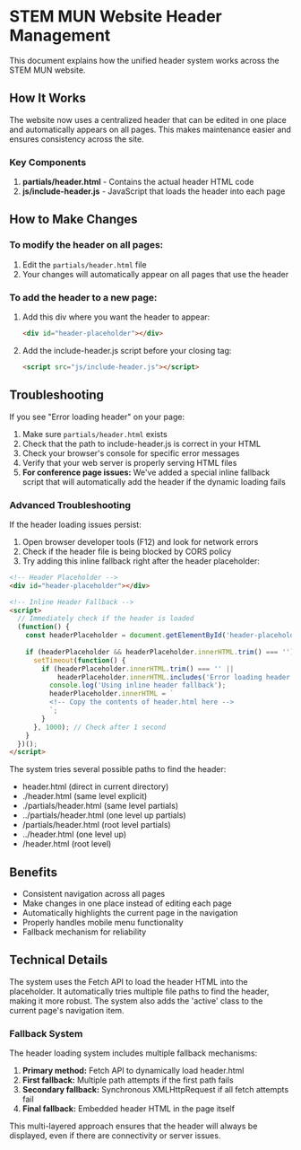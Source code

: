 # STEM MUN Website Header Management

This document explains how the unified header system works across the STEM MUN website.

## How It Works

The website now uses a centralized header that can be edited in one place and automatically appears on all pages. This makes maintenance easier and ensures consistency across the site.

### Key Components

1. **partials/header.html** - Contains the actual header HTML code
2. **js/include-header.js** - JavaScript that loads the header into each page

## How to Make Changes

### To modify the header on all pages:

1. Edit the `partials/header.html` file
2. Your changes will automatically appear on all pages that use the header

### To add the header to a new page:

1. Add this div where you want the header to appear:
   ```html
   <div id="header-placeholder"></div>
   ```

2. Add the include-header.js script before your closing </body> tag:
   ```html
   <script src="js/include-header.js"></script>
   ```

## Troubleshooting

If you see "Error loading header" on your page:

1. Make sure `partials/header.html` exists
2. Check that the path to include-header.js is correct in your HTML
3. Check your browser's console for specific error messages
4. Verify that your web server is properly serving HTML files
5. **For conference page issues:** We've added a special inline fallback script that will automatically add the header if the dynamic loading fails

### Advanced Troubleshooting

If the header loading issues persist:

1. Open browser developer tools (F12) and look for network errors
2. Check if the header file is being blocked by CORS policy
3. Try adding this inline fallback right after the header placeholder:

```html
<!-- Header Placeholder -->
<div id="header-placeholder"></div>

<!-- Inline Header Fallback -->
<script>
  // Immediately check if the header is loaded
  (function() {
    const headerPlaceholder = document.getElementById('header-placeholder');
    
    if (headerPlaceholder && headerPlaceholder.innerHTML.trim() === '') {
      setTimeout(function() {
        if (headerPlaceholder.innerHTML.trim() === '' || 
            headerPlaceholder.innerHTML.includes('Error loading header')) {
          console.log('Using inline header fallback');
          headerPlaceholder.innerHTML = `
          <!-- Copy the contents of header.html here -->
          `;
        }
      }, 1000); // Check after 1 second
    }
  })();
</script>
```

The system tries several possible paths to find the header:
- header.html (direct in current directory)
- ./header.html (same level explicit)
- ./partials/header.html (same level partials) 
- ../partials/header.html (one level up partials)
- /partials/header.html (root level partials)
- ../header.html (one level up)
- /header.html (root level)

## Benefits

- Consistent navigation across all pages
- Make changes in one place instead of editing each page
- Automatically highlights the current page in the navigation
- Properly handles mobile menu functionality
- Fallback mechanism for reliability

## Technical Details

The system uses the Fetch API to load the header HTML into the placeholder. It automatically tries multiple file paths to find the header, making it more robust. The system also adds the 'active' class to the current page's navigation item.

### Fallback System

The header loading system includes multiple fallback mechanisms:

1. **Primary method:** Fetch API to dynamically load header.html
2. **First fallback:** Multiple path attempts if the first path fails
3. **Secondary fallback:** Synchronous XMLHttpRequest if all fetch attempts fail 
4. **Final fallback:** Embedded header HTML in the page itself

This multi-layered approach ensures that the header will always be displayed, even if there are connectivity or server issues. 